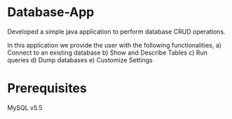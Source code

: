 # Database-App
Developed a simple java application to perform database CRUD operations.

In this application we provide the user with the following functionalities,
a) Connect to an existing database
b) Show and Describe Tables
c) Run queries
d) Dump databases
e) Customize Settings

# Prerequisites
MySQL v5.5
